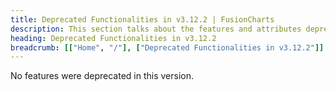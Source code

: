 ```yaml
---
title: Deprecated Functionalities in v3.12.2 | FusionCharts
description: This section talks about the features and attributes deprecated in v3.12.2.
heading: Deprecated Functionalities in v3.12.2
breadcrumb: [["Home", "/"], ["Deprecated Functionalities in v3.12.2"]]
---
```


No features were deprecated in this version.